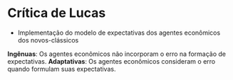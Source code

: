 # Crítica de Lucas

- Implementação do modelo de expectativas dos agentes econômicos dos novos-clássicos

**Ingênuas**: Os agentes econômicos não incorporam o erro na formação de expectativas.
**Adaptativas**: Os agentes econômicos consideram o erro quando formulam suas expectativas.

